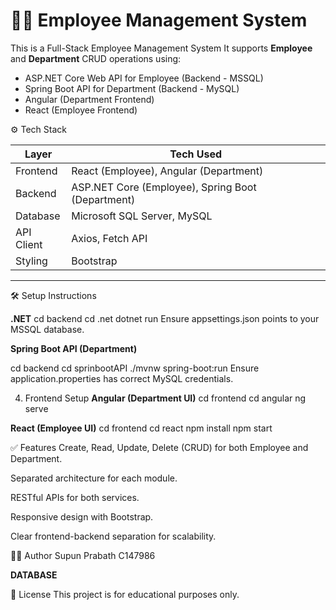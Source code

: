 # 🧑‍💼 Employee Management System

This is a Full-Stack Employee Management System It supports **Employee** and **Department** CRUD operations using:

- ASP.NET Core Web API for Employee (Backend - MSSQL)
- Spring Boot API for Department (Backend - MySQL)
- Angular (Department Frontend)
- React (Employee Frontend)

⚙️ Tech Stack

| Layer      | Tech Used                    |
|------------|------------------------------|
| Frontend   | React (Employee), Angular (Department) |
| Backend    | ASP.NET Core (Employee), Spring Boot (Department) |
| Database   | Microsoft SQL Server, MySQL  |
| API Client | Axios, Fetch API             |
| Styling    | Bootstrap                    |

---

🛠 Setup Instructions

**.NET**
cd backend
cd .net
dotnet run
Ensure appsettings.json points to your MSSQL database.

**Spring Boot API (Department)**

cd backend
cd sprinbootAPI
./mvnw spring-boot:run
Ensure application.properties has correct MySQL credentials.

4. Frontend Setup
**Angular (Department UI)**
cd frontend
cd angular
ng serve


**React (Employee UI)**
cd frontend
cd react
npm install
npm start

✅ Features
Create, Read, Update, Delete (CRUD) for both Employee and Department.

Separated architecture for each module.

RESTful APIs for both services.

Responsive design with Bootstrap.

Clear frontend-backend separation for scalability.

👨‍💻 Author
Supun Prabath C147986

**DATABASE**

📄 License
This project is for educational purposes only.
